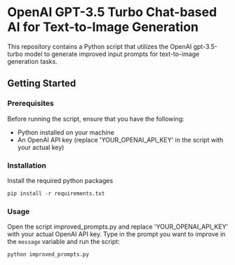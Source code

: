 # OpenAI GPT-3.5 Turbo Chat-based AI for Text-to-Image Generation
This repository contains a Python script that utilizes the OpenAI gpt-3.5-turbo model to generate improved input prompts for text-to-image generation tasks. 

## Getting Started

### Prerequisites
Before running the script, ensure that you have the following:
- Python installed on your machine
- An OpenAI API key (replace 'YOUR_OPENAI_API_KEY' in the script with your actual key)

### Installation
Install the required python packages 
```python
pip install -r requirements.txt
```
### Usage
Open the script improved_prompts.py and replace 'YOUR_OPENAI_API_KEY' with your actual OpenAI API key.
Type in the prompt you want to improve in the ```message``` variable and run the script:
```python
python improved_prompts.py
```
